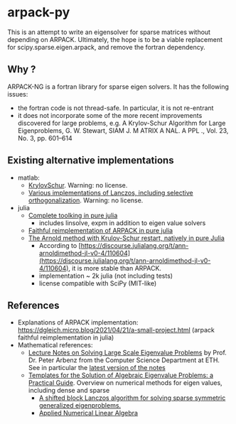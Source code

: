 # arpack-py

This is an attempt to write an eigensolver for sparse matrices without
depending on ARPACK. Ultimately, the hope is to be a viable replacement for
scipy.sparse.eigen.arpack, and remove the fortran dependency.

## Why ?

ARPACK-NG is a fortran library for sparse eigen solvers. It has the following issues:

- the fortran code is not thread-safe. In particular, it is not re-entrant
- it does not incorporate some of the more recent improvements discovered for
  large problems, e.g. A Krylov-Schur Algorithm for Large Eigenproblems, G. W.
  Stewart, SIAM J. M ATRIX A NAL. A PPL ., Vol. 23, No. 3, pp. 601–614

## Existing alternative implementations

- matlab:
    - [KrylovSchur](https://github.com/dingxiong/KrylovSchur). Warning: no license.
    - [Various implementations of Lanczos, including selective orthogonalization](https://sites.cs.ucsb.edu/~gilbert/cs240a/matlab/eigenvals/). Warning: no license.
- julia
    - [Complete toolking in pure julia](https://github.com/Jutho/KrylovKit.jl)
        - includes linsolve, expm in addition to eigen value solvers
    - [Faithful reimplementation of ARPACK in pure julia](https://github.com/dgleich/GenericArpack.jl)
    - [The Arnold method with Krulov-Schur restart, natively in pure Julia](https://github.com/JuliaLinearAlgebra/ArnoldiMethod.jl/)
        - According to [https://discourse.julialang.org/t/ann-arnoldimethod-jl-v0-4/110604](https://discourse.julialang.org/t/ann-arnoldimethod-jl-v0-4/110604), it is more stable than ARPACK.
        - implementation ~ 2k julia (not including tests)
        - license compatible with SciPy (MIT-like)

## References

- Explanations of ARPACK implementation: https://dgleich.micro.blog/2021/04/21/a-small-project.html (arpack faithful reimplementation in julia)
- Mathematical references:
	- [Lecture Notes on Solving Large Scale Eigenvalue Problems](https://people.inf.ethz.ch/arbenz/ewp/Lnotes) by Prof. Dr. Peter Arbenz from the Computer Science Department at ETH. See in particular the [latest version of the notes](https://people.inf.ethz.ch/arbenz/ewp/Lnotes/lsevp.pdf)
	- [Templates for the Solution of Algebraic Eigenvalue Problems: a Practical Guide](https://www.netlib.org/utk/people/JackDongarra/etemplates/book.html). Overview on numerical methods for eigen values, including dense and sparse
        - [A shifted block Lanczos algorithm for solving sparse symmetric generalized eigenproblems.](https://www.nas.nasa.gov/assets/nas/pdf/techreports/1991/rnr-91-012.pdf)
        - [Applied Numerical Linear Algebra](http://www.stat.uchicago.edu/~lekheng/courses/302/demmel/)
